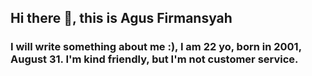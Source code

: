 ## Hi there 👋, this is Agus Firmansyah
### I will write something about me :), I am 22 yo, born in 2001, August 31. I'm kind friendly, but I'm not customer service.

<!--
**Firmansyah404/Firmansyah404** is a ✨ _special_ ✨ repository because its `README.md` (this file) appears on your GitHub profile.
-->
